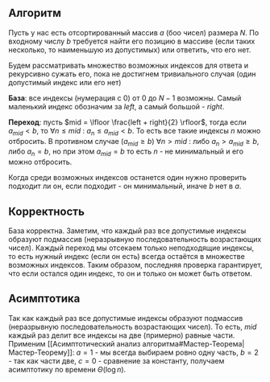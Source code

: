 ## Алгоритм

Пусть у нас есть отсортированный массив $a$ (боо чисел) размера $N$. По входному числу $b$ требуется найти его позицию в массиве (если таких несколько, то наименьшую из допустимых) или ответить, что его нет.

Будем рассматривать множество возможных индексов для ответа и рекурсивно сужать его, пока не достигнем тривиального случая (один допустимый индекс или его нет)

**База**: все индексы (нумерация с $0$) от $0$ до $N - 1$ возможны. Самый маленький индекс обозначим за $left$, а самый большой - $right$.

**Переход**: пусть $mid = \lfloor \frac{left + right}{2} \rfloor$, тогда 
если $a_{mid} < b$, то $\forall n \leq mid\ :\ a_n \leq a_{mid} < b$. То есть все такие индексы $n$ можно отбросить. 
В противном случае ($a_{mid} \geq b$) $\forall n > mid\ :$ либо $a_n > a_{mid} \geq b$, либо $a_n = b$, но при этом $a_{mid} = b$ то есть $n$ - не минимальный и его можно отбросить.

Когда среди возможных индексов останется один нужно проверить подходит ли он, если подходит - он минимальный, иначе $b$ нет в $a$.
 
## Корректность

База корректна. Заметим, что каждый раз все допустимые индексы образуют подмассив (неразрывную последовательность возрастающих чисел). Каждый переход мы отсекаем только неподходящие индексы, то есть нужный индекс (если он есть) всегда остаётся в множестве возможных индексов. Таким образом, последняя проверка гарантирует, что если остался один индекс, то он и только он может быть ответом.

## Асимптотика

Так как каждый раз все допустимые индексы образуют подмассив (неразрывную последовательность возрастающих чисел). То есть, $mid$ каждый раз делит все индексы на две (примерно) равные части. Применим [[Асимптотический анализ алгоритма#Мастер-Теорема|Мастер-Теорему]]: $a = 1$ - мы всегда выбираем ровно одну часть, $b = 2$ - так как части две, $c = 0$ - сравнение за константу, получаем асимптотику по времени $\Theta(\log n)$.

